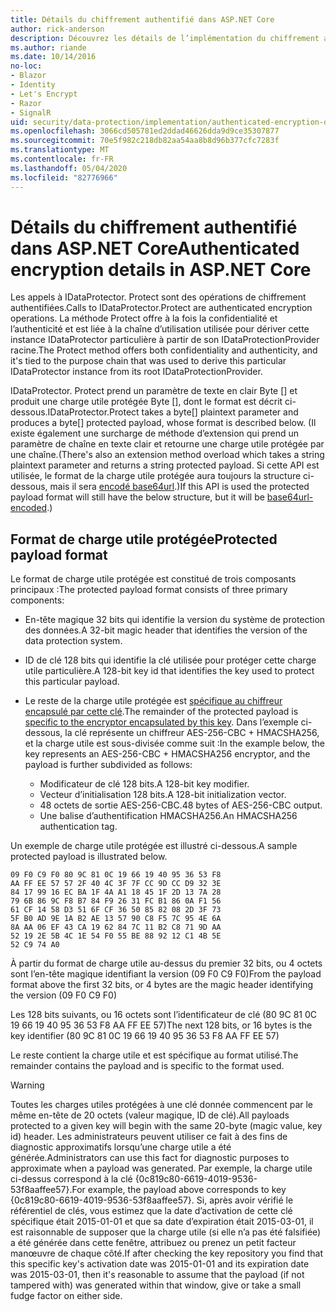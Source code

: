 ```yaml
---
title: Détails du chiffrement authentifié dans ASP.NET Core
author: rick-anderson
description: Découvrez les détails de l’implémentation du chiffrement authentifié de la protection des données ASP.NET Core.
ms.author: riande
ms.date: 10/14/2016
no-loc:
- Blazor
- Identity
- Let's Encrypt
- Razor
- SignalR
uid: security/data-protection/implementation/authenticated-encryption-details
ms.openlocfilehash: 3066cd505781ed2ddad46626dda9d9ce35307877
ms.sourcegitcommit: 70e5f982c218db82aa54aa8b8d96b377cfc7283f
ms.translationtype: MT
ms.contentlocale: fr-FR
ms.lasthandoff: 05/04/2020
ms.locfileid: "82776966"
---
```

# <a name="authenticated-encryption-details-in-aspnet-core"></a><span data-ttu-id="ad126-103">Détails du chiffrement authentifié dans ASP.NET Core</span><span class="sxs-lookup"><span data-stu-id="ad126-103">Authenticated encryption details in ASP.NET Core</span></span>

<a name="data-protection-implementation-authenticated-encryption-details"></a>

<span data-ttu-id="ad126-104">Les appels à IDataProtector. Protect sont des opérations de chiffrement authentifiées.</span><span class="sxs-lookup"><span data-stu-id="ad126-104">Calls to IDataProtector.Protect are authenticated encryption operations.</span></span> <span data-ttu-id="ad126-105">La méthode Protect offre à la fois la confidentialité et l’authenticité et est liée à la chaîne d’utilisation utilisée pour dériver cette instance IDataProtector particulière à partir de son IDataProtectionProvider racine.</span><span class="sxs-lookup"><span data-stu-id="ad126-105">The Protect method offers both confidentiality and authenticity, and it's tied to the purpose chain that was used to derive this particular IDataProtector instance from its root IDataProtectionProvider.</span></span>

<span data-ttu-id="ad126-106">IDataProtector. Protect prend un paramètre de texte en clair Byte [] et produit une charge utile protégée Byte [], dont le format est décrit ci-dessous.</span><span class="sxs-lookup"><span data-stu-id="ad126-106">IDataProtector.Protect takes a byte[] plaintext parameter and produces a byte[] protected payload, whose format is described below.</span></span> <span data-ttu-id="ad126-107">(Il existe également une surcharge de méthode d’extension qui prend un paramètre de chaîne en texte clair et retourne une charge utile protégée par une chaîne.</span><span class="sxs-lookup"><span data-stu-id="ad126-107">(There's also an extension method overload which takes a string plaintext parameter and returns a string protected payload.</span></span> <span data-ttu-id="ad126-108">Si cette API est utilisée, le format de la charge utile protégée aura toujours la structure ci-dessous, mais il sera [encodé base64url](https://tools.ietf.org/html/rfc4648#section-5).)</span><span class="sxs-lookup"><span data-stu-id="ad126-108">If this API is used the protected payload format will still have the below structure, but it will be [base64url-encoded](https://tools.ietf.org/html/rfc4648#section-5).)</span></span>

## <a name="protected-payload-format"></a><span data-ttu-id="ad126-109">Format de charge utile protégée</span><span class="sxs-lookup"><span data-stu-id="ad126-109">Protected payload format</span></span>

<span data-ttu-id="ad126-110">Le format de charge utile protégée est constitué de trois composants principaux :</span><span class="sxs-lookup"><span data-stu-id="ad126-110">The protected payload format consists of three primary components:</span></span>

* <span data-ttu-id="ad126-111">En-tête magique 32 bits qui identifie la version du système de protection des données.</span><span class="sxs-lookup"><span data-stu-id="ad126-111">A 32-bit magic header that identifies the version of the data protection system.</span></span>

* <span data-ttu-id="ad126-112">ID de clé 128 bits qui identifie la clé utilisée pour protéger cette charge utile particulière.</span><span class="sxs-lookup"><span data-stu-id="ad126-112">A 128-bit key id that identifies the key used to protect this particular payload.</span></span>

* <span data-ttu-id="ad126-113">Le reste de la charge utile protégée est [spécifique au chiffreur encapsulé par cette clé](xref:security/data-protection/implementation/subkeyderivation#data-protection-implementation-subkey-derivation).</span><span class="sxs-lookup"><span data-stu-id="ad126-113">The remainder of the protected payload is [specific to the encryptor encapsulated by this key](xref:security/data-protection/implementation/subkeyderivation#data-protection-implementation-subkey-derivation).</span></span> <span data-ttu-id="ad126-114">Dans l’exemple ci-dessous, la clé représente un chiffreur AES-256-CBC + HMACSHA256, et la charge utile est sous-divisée comme suit :</span><span class="sxs-lookup"><span data-stu-id="ad126-114">In the example below, the key represents an AES-256-CBC + HMACSHA256 encryptor, and the payload is further subdivided as follows:</span></span>
  * <span data-ttu-id="ad126-115">Modificateur de clé 128 bits.</span><span class="sxs-lookup"><span data-stu-id="ad126-115">A 128-bit key modifier.</span></span>
  * <span data-ttu-id="ad126-116">Vecteur d’initialisation 128 bits.</span><span class="sxs-lookup"><span data-stu-id="ad126-116">A 128-bit initialization vector.</span></span>
  * <span data-ttu-id="ad126-117">48 octets de sortie AES-256-CBC.</span><span class="sxs-lookup"><span data-stu-id="ad126-117">48 bytes of AES-256-CBC output.</span></span>
  * <span data-ttu-id="ad126-118">Une balise d’authentification HMACSHA256.</span><span class="sxs-lookup"><span data-stu-id="ad126-118">An HMACSHA256 authentication tag.</span></span>

<span data-ttu-id="ad126-119">Un exemple de charge utile protégée est illustré ci-dessous.</span><span class="sxs-lookup"><span data-stu-id="ad126-119">A sample protected payload is illustrated below.</span></span>

```
09 F0 C9 F0 80 9C 81 0C 19 66 19 40 95 36 53 F8
AA FF EE 57 57 2F 40 4C 3F 7F CC 9D CC D9 32 3E
84 17 99 16 EC BA 1F 4A A1 18 45 1F 2D 13 7A 28
79 6B 86 9C F8 B7 84 F9 26 31 FC B1 86 0A F1 56
61 CF 14 58 D3 51 6F CF 36 50 85 82 08 2D 3F 73
5F B0 AD 9E 1A B2 AE 13 57 90 C8 F5 7C 95 4E 6A
8A AA 06 EF 43 CA 19 62 84 7C 11 B2 C8 71 9D AA
52 19 2E 5B 4C 1E 54 F0 55 BE 88 92 12 C1 4B 5E
52 C9 74 A0
```

<span data-ttu-id="ad126-120">À partir du format de charge utile au-dessus du premier 32 bits, ou 4 octets sont l’en-tête magique identifiant la version (09 F0 C9 F0)</span><span class="sxs-lookup"><span data-stu-id="ad126-120">From the payload format above the first 32 bits, or 4 bytes are the magic header identifying the version (09 F0 C9 F0)</span></span>

<span data-ttu-id="ad126-121">Les 128 bits suivants, ou 16 octets sont l’identificateur de clé (80 9C 81 0C 19 66 19 40 95 36 53 F8 AA FF EE 57)</span><span class="sxs-lookup"><span data-stu-id="ad126-121">The next 128 bits, or 16 bytes is the key identifier (80 9C 81 0C 19 66 19 40 95 36 53 F8 AA FF EE 57)</span></span>

<span data-ttu-id="ad126-122">Le reste contient la charge utile et est spécifique au format utilisé.</span><span class="sxs-lookup"><span data-stu-id="ad126-122">The remainder contains the payload and is specific to the format used.</span></span>

> [!WARNING]
> <span data-ttu-id="ad126-123">Toutes les charges utiles protégées à une clé donnée commencent par le même en-tête de 20 octets (valeur magique, ID de clé).</span><span class="sxs-lookup"><span data-stu-id="ad126-123">All payloads protected to a given key will begin with the same 20-byte (magic value, key id) header.</span></span> <span data-ttu-id="ad126-124">Les administrateurs peuvent utiliser ce fait à des fins de diagnostic approximatifs lorsqu’une charge utile a été générée.</span><span class="sxs-lookup"><span data-stu-id="ad126-124">Administrators can use this fact for diagnostic purposes to approximate when a payload was generated.</span></span> <span data-ttu-id="ad126-125">Par exemple, la charge utile ci-dessus correspond à la clé {0c819c80-6619-4019-9536-53f8aaffee57}.</span><span class="sxs-lookup"><span data-stu-id="ad126-125">For example, the payload above corresponds to key {0c819c80-6619-4019-9536-53f8aaffee57}.</span></span> <span data-ttu-id="ad126-126">Si, après avoir vérifié le référentiel de clés, vous estimez que la date d’activation de cette clé spécifique était 2015-01-01 et que sa date d’expiration était 2015-03-01, il est raisonnable de supposer que la charge utile (si elle n’a pas été falsifiée) a été générée dans cette fenêtre, attribuez ou prenez un petit facteur manœuvre de chaque côté.</span><span class="sxs-lookup"><span data-stu-id="ad126-126">If after checking the key repository you find that this specific key's activation date was 2015-01-01 and its expiration date was 2015-03-01, then it's reasonable to assume that the payload (if not tampered with) was generated within that window, give or take a small fudge factor on either side.</span></span>
